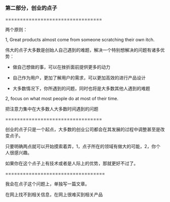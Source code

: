 ### 第二部分，创业的点子

=================================

两个原则：

1, Great products almost come from someone scratching their own itch.

伟大的点子大多数是创始人自己遇到的难题，解决一个特别想解决的问题有诸多优势：

- 做自己想做的事，可以在挫折面前提供更多的动力

- 自己作为用户，更加了解用户的需求，可以更加高效的进行产品设计

- 大多数情况下，你所遇到的问题，同时也将是大多数其他人遇到的难题

2, focus on what most people do at most of their time.

把注意力集中在大多数人大多数时间遇到的问题

=================================

创业的点子只是一个起点，大多数的创业公司都会在其发展的过程中调整甚至是改变点子。

只要明确两点就可以开始摸索着弄，1，点子所在的领域有做大的可能，2，你个人很感兴趣。

如果你在这个点子上有技术或者是人际上的优势，那就更好不过了。

==================================

我会在点子这个问题上，单独写一篇文章。

在网上找不到相关信息，在网上很难买到相关产品

